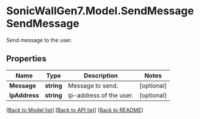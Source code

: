 # SonicWallGen7.Model.SendMessageSendMessage
Send message to the user.

## Properties

Name | Type | Description | Notes
------------ | ------------- | ------------- | -------------
**Message** | **string** | Message to send. | [optional] 
**IpAddress** | **string** | ip-address of the user. | [optional] 

[[Back to Model list]](../README.md#documentation-for-models) [[Back to API list]](../README.md#documentation-for-api-endpoints) [[Back to README]](../README.md)

